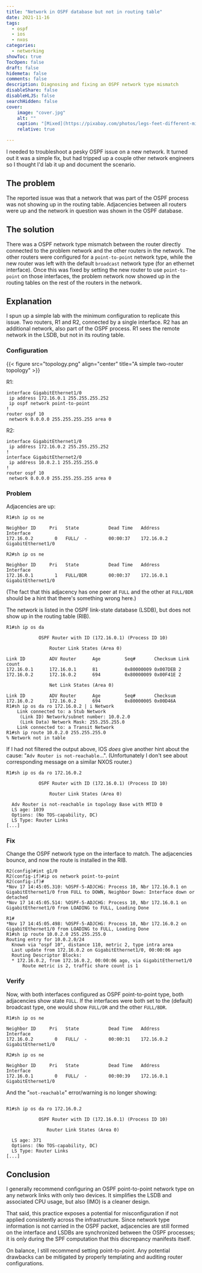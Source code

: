 ```yaml
---
title: "Network in OSPF database but not in routing table"
date: 2021-11-16
tags:
  - ospf
  - ios
  - nxos
categories:
  - networking
showToc: true
TocOpen: false
draft: false
hidemeta: false
comments: false
description: Diagnosing and fixing an OSPF network type mismatch
disableShare: false
disableHLJS: false
searchHidden: false
cover:
    image: "cover.jpg"
    alt: ""
    caption: "[Mixed](https://pixabay.com/photos/legs-feet-different-mixed-standing-362182/) by [RyanMcGuire](https://pixabay.com/users/ryanmcguire-123690/) licensed under [CC0](https://creativecommons.org/publicdomain/zero/1.0/legalcode)"
    relative: true

---
```


I needed to troubleshoot a pesky OSPF issue on a new network.  It turned
out it was a simple fix, but had tripped up a couple other network
engineers so I thought I'd lab it up and document the scenario.

## The problem

The reported issue was that a network that was part of the OSPF process
was not showing up in the routing table.  Adjacencies between all routers
were up and the network in question was shown in the OSPF database.

## The solution

There was a OSPF network type mismatch between the router directly
connected to the problem network and the other routers in the network.
The other routers were configured for a `point-to-point` network type,
while the new router was left with the default `broadcast` network type
(for an ethernet interface).  Once this was fixed by setting the new
router to use `point-to-point` on those interfaces, the problem
network now showed up in the routing tables on the rest of the routers
in the network.

## Explanation

I spun up a simple lab with the minimum configuration to replicate this
issue.  Two routers, R1 and R2, connected by a single interface.  R2
has an additional network, also part of the OSPF process.  R1 sees the
remote network in the LSDB, but not in its routing table.

### Configuration

{{< figure src="topology.png" align="center"
    title="A simple two-router topology" >}}

R1:

```ios
interface GigabitEthernet1/0
 ip address 172.16.0.1 255.255.255.252
 ip ospf network point-to-point
!
router ospf 10
 network 0.0.0.0 255.255.255.255 area 0
```

R2:

```ios
interface GigabitEthernet1/0
 ip address 172.16.0.2 255.255.255.252
!
interface GigabitEthernet2/0
 ip address 10.0.2.1 255.255.255.0
!
router ospf 10
 network 0.0.0.0 255.255.255.255 area 0
```

### Problem

Adjacencies are up:

```ios
R1#sh ip os ne

Neighbor ID     Pri   State           Dead Time   Address         Interface
172.16.0.2        0   FULL/  -        00:00:37    172.16.0.2      GigabitEthernet1/0
```

```ios
R2#sh ip os ne

Neighbor ID     Pri   State           Dead Time   Address         Interface
172.16.0.1        1   FULL/BDR        00:00:37    172.16.0.1      GigabitEthernet1/0
```

(The fact that this adjacency has one peer at `FULL` and the other at
`FULL/BDR` should be a hint that there's something wrong here.)

The network is listed in the OSPF link-state database (LSDB), but does
not show up in the routing table (RIB).

```ios
R1#sh ip os da

            OSPF Router with ID (172.16.0.1) (Process ID 10)

                Router Link States (Area 0)

Link ID         ADV Router      Age         Seq#       Checksum Link count
172.16.0.1      172.16.0.1      81          0x80000009 0x007DEB 2
172.16.0.2      172.16.0.2      694         0x80000009 0x00F41E 2

                Net Link States (Area 0)

Link ID         ADV Router      Age         Seq#       Checksum
172.16.0.2      172.16.0.2      694         0x80000005 0x00D46A
R1#sh ip os da ro 172.16.0.2 | i Network
    Link connected to: a Stub Network
     (Link ID) Network/subnet number: 10.0.2.0
     (Link Data) Network Mask: 255.255.255.0
    Link connected to: a Transit Network
R1#sh ip route 10.0.2.0 255.255.255.0
% Network not in table
```

If I had not filtered the output above, IOS *does* give another hint about
the cause: "`Adv Router is not-reachable`...". (Unfortunately I don't
see about corresponding message on a similar NXOS router.)

```ios
R1#sh ip os da ro 172.16.0.2

            OSPF Router with ID (172.16.0.1) (Process ID 10)

                Router Link States (Area 0)

  Adv Router is not-reachable in topology Base with MTID 0
  LS age: 1039
  Options: (No TOS-capability, DC)
  LS Type: Router Links
[...]
```

### Fix

Change the OSPF network type on the interface to match.  The adjacencies
bounce, and now the route is installed in the RIB.

```ios
R2(config)#int g1/0
R2(config-if)#ip os network point-to-point
R2(config-if)#
*Nov 17 14:45:05.310: %OSPF-5-ADJCHG: Process 10, Nbr 172.16.0.1 on GigabitEthernet1/0 from FULL to DOWN, Neighbor Down: Interface down or detached
*Nov 17 14:45:05.514: %OSPF-5-ADJCHG: Process 10, Nbr 172.16.0.1 on GigabitEthernet1/0 from LOADING to FULL, Loading Done
```

```ios
R1#
*Nov 17 14:45:05.498: %OSPF-5-ADJCHG: Process 10, Nbr 172.16.0.2 on GigabitEthernet1/0 from LOADING to FULL, Loading Done
R1#sh ip route 10.0.2.0 255.255.255.0
Routing entry for 10.0.2.0/24
  Known via "ospf 10", distance 110, metric 2, type intra area
  Last update from 172.16.0.2 on GigabitEthernet1/0, 00:00:06 ago
  Routing Descriptor Blocks:
  * 172.16.0.2, from 172.16.0.2, 00:00:06 ago, via GigabitEthernet1/0
      Route metric is 2, traffic share count is 1
```

### Verify

Now, with both interfaces configured as OSPF point-to-point type, both
adjacencies show state `FULL`.  If the interfaces were both set to
the (default) broadcast type, one would show `FULL/DR` and the other
`FULL/BDR`.

```ios
R1#sh ip os ne

Neighbor ID     Pri   State           Dead Time   Address         Interface
172.16.0.2        0   FULL/  -        00:00:31    172.16.0.2      GigabitEthernet1/0
```

```ios
R2#sh ip os ne

Neighbor ID     Pri   State           Dead Time   Address         Interface
172.16.0.1        0   FULL/  -        00:00:39    172.16.0.1      GigabitEthernet1/0
```

And the "`not-reachable`" error/warning is no longer showing:

```ios

R1#sh ip os da ro 172.16.0.2

            OSPF Router with ID (172.16.0.1) (Process ID 10)

               Router Link States (Area 0)

  LS age: 371
  Options: (No TOS-capability, DC)
  LS Type: Router Links
[...]
```

## Conclusion

I generally recommend configuring an OSPF point-to-point network type
on any network links with only two devices.  It simplifies the LSDB and
associated CPU usage, but also (IMO) is a cleaner design.

That said, this practice exposes a potential for misconfiguration if
not applied consistently across the infrastructure.  Since network type
information is not carried in the OSPF packet, adjacencies are still
formed on the interface and LSDBs are synchronized between the OSPF
processes; it is only during the SPF computation that this discrepancy
manifests itself.

On balance, I still recommend setting point-to-point.  Any potential
drawbacks can be mitigated by properly templating and auditing router
configurations.
